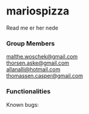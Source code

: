 # mariospizza<br>

Read me er her nede

### Group Members
malthe.woschek@gmail.com <br>
thorsen.aske@gmail.com <br>
allanalli@hotmail.com <br>
thomassen.casper@gmail.com

### Functionalities
Known bugs:

